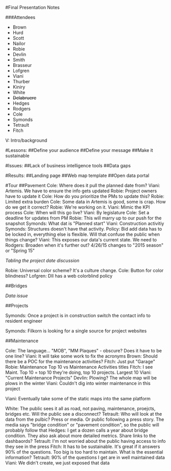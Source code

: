 #Final Presentation Notes

###Attendees
- Brown
- Hurd
- Scott
- Nailor
- Robie
- Devlin
- Smith
- Brasseur
- Lofgren
- Viani
- Thurber
- Kiniry
- White
- ~~Delabruere~~ 
- Hedges
- Rodgers
- Cole
- Symonds
- Tetrault
- Fitch

V: Intro/background

#Lessons:
##Define your audience
##Define your message
##Make it sustainable

#Issues:
##Lack of business intelligence tools
##Data gaps

#Results:
##Landing page
##Web map template
##Open data portal

#Tour
##Pavement
Cole: Where does it pull the planned date from?
Viani: Artemis. We have to ensure the info gets updated
Robie: Project owners have to update it
Cole: How do you prioritize the PMs to update this?
Robie: Limited extra burden
Cole: Some data in Artemis is good, some is crap. How do we get it correct?
Robie: We're working on it.
Viani: Mimic the KPI process
Cole: When will this go live? 
Viani: By legislature
Cole: Set a deadline for updates from PM
Robie: This will marry up to our push for the snapshot
Symonds: What dat is "Planned start"
Viani: Construction activitiy
Symonds: Structures doesn't have that activity. Policy: Bid add data has to be locked in, everything else is flexible. Will that confuse the public when things change?
Viani: This exposes our data's current state. We need to 
Rodgers: Broaden when it's further out? 4/26/15 changes to "2015 season" or "Spring 15"

_Tabling the project date discussion_

Robie: Universal color scheme? It's a culture change.
Cole: Button for color blindness?
Lofgren: DII has a web colorblind policy

##Bridges

_Data issue_

##Projects

Symonds: Once a project is in construction switch the contact info to resident engineer

Symonds: Filkorn is looking for a single source for project websites

##Maintenance

Cole: The language... "MOB", "MM Plaques" - obscure? Does it have to be one line?
Viani: It will take some work to fix the acronyms
Brown: Should there be a POC for the maintenance activities?
Fitch: Just put "Garage" 
Robie: Maintenance Top 10 vs Maintenance Activities titles
Fitch: I see Maint. Top 10 = top 10 they're doing, top 10 projects. Largest 10
Viani: "Current Maintenance Projects"
Devlin: Plowing? The whole map will be plows in the winter
Viani: Couldn't dig into winter maintenance in this project

Viani: Eventually take some of the static maps into the same platform

White: The public sees it all as road, not paving, maintenance, proejcts, bridges etc. Will the public see a disconnect?
Tetrault: Who will look at the data from the pulbic? Press or media. Or public following a press story. The media says "bridge condition" or "pavement condition", so the public will probably follow that
Hedges: I get a dozen calls a year about bridge condition. They also ask about more detailed metrics. Share links to the dashbaords?
Tetrault: I'm not worried about the public having access to info they see in the press
Fitch: It has to be sustainable. It's great if it answers 90% of the questions. Too big is too hard to maintain. What is the essential information?
Tetrault: 90% of the questions I get are in well maintained data
Viani: We didn't create, we just exposed that data






